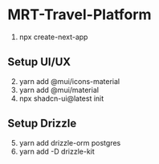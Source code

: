 # MRT-Travel-Platform

1. npx create-next-app

## Setup UI/UX
2. yarn add @mui/icons-material
3. yarn add @mui/material
4. npx shadcn-ui@latest init

## Setup Drizzle
5. yarn add drizzle-orm postgres
6. yarn add -D drizzle-kit